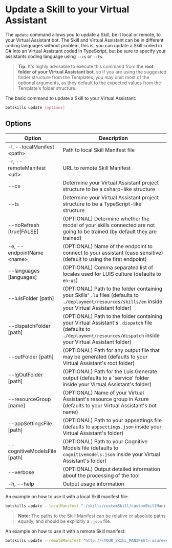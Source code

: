 # Update a Skill to your Virtual Assistant

The `update` command allows you to update a Skill, be it local or remote, to your Virtual Assistant bot. The Skill and Virtual Assistant can be in different coding languages without problem, this is, you can update a Skill coded in C# into an Virtual Assistant coded in TypeScript, but be sure to specify your assistants coding language using `--cs` or `--ts`.

> **Tip:** It's highly advisable to execute this command from the **root folder of your Virtual Assistant bot**, so if you are using the suggested folder structure from the Templates, you may omit most of the optional arguments, as they default to the expected values from the Template's folder structure.

The basic command to update a Skill to your Virtual Assistant:

```bash
botskills update [options]
```

## Options

| Option                        | Description                                                                                                                                                                 |
|-------------------------------|-----------------------------------------------------------------------------------------------------------------------------------------------------------------------------|
| -l, --localManifest \<path>   | Path to local Skill Manifest file                                                                                                                                           |
| -r, --remoteManifest \<url>   | URL to remote Skill Manifest                                                                                                                                                |
| --cs                          | Determine your Virtual Assistant project structure to be a csharp-like structure                                                                                            |
| --ts                          | Determine your Virtual Assistant project structure to be a TypeScript-like structure                                                                                        |
| --noRefresh [true\|FALSE]     | (OPTIONAL) Determine whether the model of your skills connected are not going to be trained (by default they are trained)                                                   |
| -e, --endpointName \<name>    | (OPTIONAL) Name of the endpoint to connect to your assistant (case sensitive) (default to using the first endpoint)                                                                 |
| --languages [languages]       | (OPTIONAL) Comma separated list of locales used for LUIS culture (defaults to `en-us`)                                                                                      |
| --luisFolder [path]           | (OPTIONAL) Path to the folder containing your Skills' `.lu` files (defaults to `./deployment/resources/skills/en` inside your Virtual Assistant folder)                     |
| --dispatchFolder [path]       | (OPTIONAL) Path to the folder containing your Virtual Assistant's `.dispatch` file (defaults to `./deployment/resources/dispatch` inside your Virtual Assistant folder)     |
| --outFolder [path]            | (OPTIONAL) Path for any output file that may be generated (defaults to your Virtual Assistant's root folder)                                                                |
| --lgOutFolder [path]          | (OPTIONAL) Path for the Luis Generate output (defaults to a 'service' folder inside your Virtual Assistant's folder)                                                        |
| --resourceGroup [name]        | (OPTIONAL) Name of your Virtual Assistant's resource group in Azure (defaults to your Virtual Assistant's bot name)                                                         |
| --appSettingsFile [path]      | (OPTIONAL) Path to your appsettings file (defaults to `appsettings.json` inside your Virtual Assistant's folder)                                                            |
| --cognitiveModelsFile [path]  | (OPTIONAL) Path to your Cognitive Models file (defaults to `cognitivemodels.json` inside your Virtual Assistant's folder)                                                   |
| --verbose                     | (OPTIONAL) Output detailed information about the processing of the tool                                                                                                     |
| -h, --help                    | Output usage information                                                                                                                                                    |

An example on how to use it with a local Skill manifest file:

```bash
botskills update --localManifest "./skills/customSkill/customSkillManifest.json" --cs
```

> **Note:** The paths to the Skill Manifest can be relative or absolute paths equally, and should be explicitly a `.json` file.

An example on how to use it with a remote Skill manifest:

```bash
botskills update --remoteManifest "http://<YOUR_SKILL_MANIFEST>.azurewebsites.net/api/skill/manifest" --cs
```